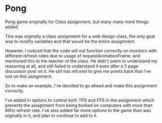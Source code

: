 # Pong
Pong game originally for Class assignment, but many many more things added.

This was orginally a class assignment for a web design class, the only goal was to modify variables and that would be the entire assignment. 

However, I noticed that the code will not function correctly on monitors with different refresh rates due to usage of 
requestAnimationFrame, and mentioned this to the teacher of the class. He didn't seem to understand my reasoning at all, and still failed to understand it even after a 5 page discussion post on it.
He still has refused to give me points back that i've lost on this assignment.

So to make an example, I've decided to go ahead and make this assignment correctly.

I've added in options to control both TPS and FPS in the assignment which prevents the assignment from being borked on computers with more than 60hz refresh rate.
I've also added far more options to the game than was orginally in it, and plan to continue to add to it.
